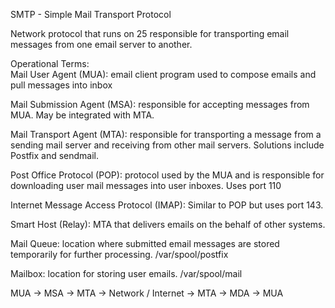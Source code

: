 SMTP - Simple Mail Transport Protocol

Network protocol that runs on 25 responsible for transporting email messages from one email server to another.

Operational Terms:  
Mail User Agent (MUA): email client program used to compose emails and pull messages into inbox

Mail Submission Agent (MSA): responsible for accepting messages from MUA. May be integrated with MTA.

Mail Transport Agent (MTA): responsible for transporting a message from a sending mail server and receiving from other mail servers. Solutions include Postfix and sendmail.

Post Office Protocol (POP): protocol used by the MUA and is responsible for downloading user mail messages into user inboxes. Uses port 110

Internet Message Access Protocol (IMAP): Similar to POP but uses port 143.

Smart Host (Relay): MTA that delivers emails on the behalf of other systems.

Mail Queue: location where submitted email messages are stored temporarily for further processing. /var/spool/postfix

Mailbox: location for storing user emails. /var/spool/mail

MUA -> MSA -> MTA -> Network / Internet -> MTA -> MDA -> MUA 
